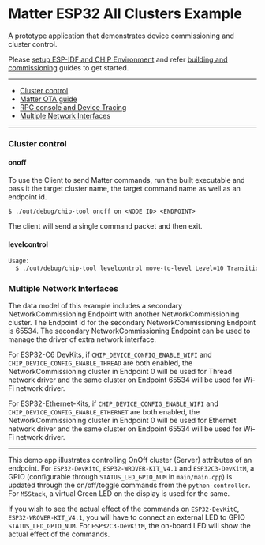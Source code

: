 # Matter ESP32 All Clusters Example

A prototype application that demonstrates device commissioning and cluster
control.

Please
[setup ESP-IDF and CHIP Environment](../../../docs/platforms/esp32/setup_idf_chip.md)
and refer
[building and commissioning](../../../docs/platforms/esp32/build_app_and_commission.md)
guides to get started.

---

-   [Cluster control](#cluster-control)
-   [Matter OTA guide](../../../docs/platforms/esp32/ota.md)
-   [RPC console and Device Tracing](../../../docs/platforms/esp32/rpc_console.md)
-   [Multiple Network Interfaces](#multiple-network-interfaces)

---

### Cluster control

#### onoff

To use the Client to send Matter commands, run the built executable and pass it
the target cluster name, the target command name as well as an endpoint id.

```
$ ./out/debug/chip-tool onoff on <NODE ID> <ENDPOINT>
```

The client will send a single command packet and then exit.

#### levelcontrol

```bash
Usage:
  $ ./out/debug/chip-tool levelcontrol move-to-level Level=10 TransitionTime=0 OptionMask=0 OptionOverride=0 <NODE ID> <ENDPOINT>
```

### Multiple Network Interfaces

The data model of this example includes a secondary NetworkCommissioning
Endpoint with another NetworkCommissioning cluster. The Endpoint Id for the
secondary NetworkCommissioning Endpoint is 65534. The secondary
NetworkCommissioning Endpoint can be used to manage the driver of extra network
interface.

For ESP32-C6 DevKits, if `CHIP_DEVICE_CONFIG_ENABLE_WIFI` and
`CHIP_DEVICE_CONFIG_ENABLE_THREAD` are both enabled, the NetworkCommissioning
cluster in Endpoint 0 will be used for Thread network driver and the same
cluster on Endpoint 65534 will be used for Wi-Fi network driver.

For ESP32-Ethernet-Kits, if `CHIP_DEVICE_CONFIG_ENABLE_WIFI` and
`CHIP_DEVICE_CONFIG_ENABLE_ETHERNET` are both enabled, the NetworkCommissioning
cluster in Endpoint 0 will be used for Ethernet network driver and the same
cluster on Endpoint 65534 will be used for Wi-Fi network driver.

---

This demo app illustrates controlling OnOff cluster (Server) attributes of an
endpoint. For `ESP32-DevKitC`, `ESP32-WROVER-KIT_V4.1` and `ESP32C3-DevKitM`, a
GPIO (configurable through `STATUS_LED_GPIO_NUM` in `main/main.cpp`) is updated
through the on/off/toggle commands from the `python-controller`. For `M5Stack`,
a virtual Green LED on the display is used for the same.

If you wish to see the actual effect of the commands on `ESP32-DevKitC`,
`ESP32-WROVER-KIT_V4.1`, you will have to connect an external LED to GPIO
`STATUS_LED_GPIO_NUM`. For `ESP32C3-DevKitM`, the on-board LED will show the
actual effect of the commands.

